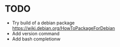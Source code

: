 # TODO

* Try build of a debian package https://wiki.debian.org/HowToPackageForDebian
* Add version command
* Add bash completionw

